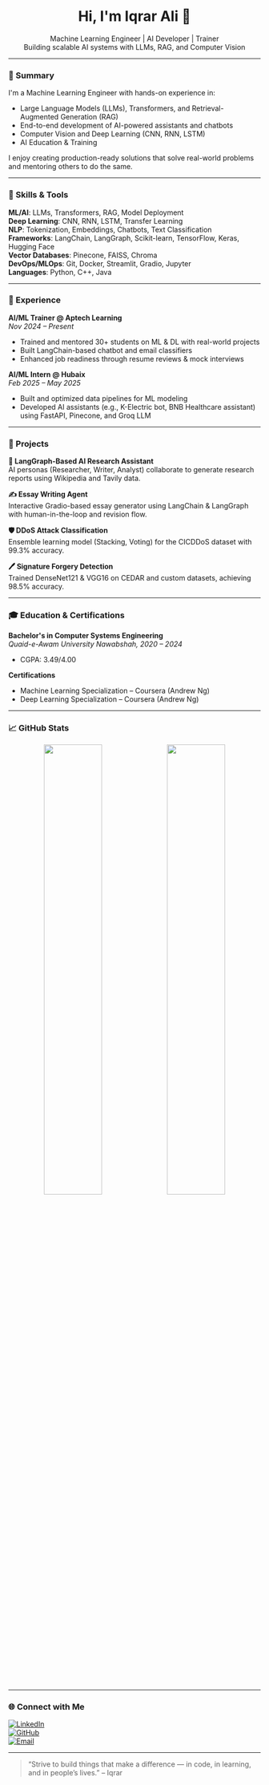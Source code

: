 <h1 align="center">Hi, I'm Iqrar Ali 👋</h1>

<p align="center">
  Machine Learning Engineer | AI Developer | Trainer<br>
  Building scalable AI systems with LLMs, RAG, and Computer Vision
</p>

---

### 🧠 Summary

I'm a Machine Learning Engineer with hands-on experience in:

- Large Language Models (LLMs), Transformers, and Retrieval-Augmented Generation (RAG)
- End-to-end development of AI-powered assistants and chatbots
- Computer Vision and Deep Learning (CNN, RNN, LSTM)
- AI Education & Training

I enjoy creating production-ready solutions that solve real-world problems and mentoring others to do the same.

---

### 🔧 Skills & Tools

**ML/AI**: LLMs, Transformers, RAG, Model Deployment  
**Deep Learning**: CNN, RNN, LSTM, Transfer Learning  
**NLP**: Tokenization, Embeddings, Chatbots, Text Classification  
**Frameworks**: LangChain, LangGraph, Scikit-learn, TensorFlow, Keras, Hugging Face  
**Vector Databases**: Pinecone, FAISS, Chroma  
**DevOps/MLOps**: Git, Docker, Streamlit, Gradio, Jupyter  
**Languages**: Python, C++, Java

---

### 🏢 Experience

**AI/ML Trainer @ Aptech Learning**  
*Nov 2024 – Present*  
- Trained and mentored 30+ students on ML & DL with real-world projects  
- Built LangChain-based chatbot and email classifiers  
- Enhanced job readiness through resume reviews & mock interviews

**AI/ML Intern @ Hubaix**  
*Feb 2025 – May 2025*  
- Built and optimized data pipelines for ML modeling  
- Developed AI assistants (e.g., K-Electric bot, BNB Healthcare assistant) using FastAPI, Pinecone, and Groq LLM

---

### 💼 Projects

**🧠 LangGraph-Based AI Research Assistant**  
AI personas (Researcher, Writer, Analyst) collaborate to generate research reports using Wikipedia and Tavily data.

**✍️ Essay Writing Agent**  
Interactive Gradio-based essay generator using LangChain & LangGraph with human-in-the-loop and revision flow.

**🛡️ DDoS Attack Classification**  
Ensemble learning model (Stacking, Voting) for the CICDDoS dataset with 99.3% accuracy.

**🖊️ Signature Forgery Detection**  
Trained DenseNet121 & VGG16 on CEDAR and custom datasets, achieving 98.5% accuracy.

---

### 🎓 Education & Certifications

**Bachelor's in Computer Systems Engineering**  
*Quaid-e-Awam University Nawabshah, 2020 – 2024*  
- CGPA: 3.49/4.00

**Certifications**  
- Machine Learning Specialization – Coursera (Andrew Ng)  
- Deep Learning Specialization – Coursera (Andrew Ng)

---

### 📈 GitHub Stats

<p align="center">
  <img src="https://github-readme-stats.vercel.app/api?username=iqrarali&show_icons=true&theme=tokyonight" width="48%" />
  <img src="https://github-readme-streak-stats.herokuapp.com?user=iqrarali&theme=tokyonight" width="48%" />
</p>

---

### 🌐 Connect with Me

[![LinkedIn](https://img.shields.io/badge/LinkedIn-0077B5?style=flat&logo=linkedin&logoColor=white)](https://www.linkedin.com/in/iqrar-ali-r-9a88a3214/)  
[![GitHub](https://img.shields.io/badge/GitHub-100000?style=flat&logo=github&logoColor=white)](https://github.com/IqrarAli)  
[![Email](https://img.shields.io/badge/Email-D14836?style=flat&logo=gmail&logoColor=white)](mailto:iqrarrajper22@gmail.com)

---

> “Strive to build things that make a difference — in code, in learning, and in people’s lives.” – Iqrar
